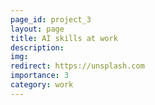 ```yaml
---
page_id: project_3
layout: page
title: AI skills at work
description: 
img: 
redirect: https://unsplash.com
importance: 3
category: work
---
```

